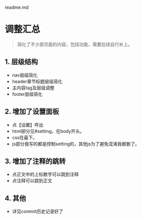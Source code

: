 readme.md

# 调整汇总

> 简化了不少原页面的内容，包括功能，需要后续自行补上。

## 1. 层级结构
- nav层级简化
- header章节标题层级简化
- 主内容tag及层级调整
- footer层级简化

## 2. 增加了设置面板
- 点【设置】呼出
- html部分见#setting，在body开头。
- css在最下。
- js部分我写的都是控制setting的，其他js为了避免混淆我都删了。

## 3. 增加了注释的跳转
- 点正文中的上标数字可以跳到注释
- 点注释可以跳到正文

## 4. 其他
- 详见commit历史记录好了

